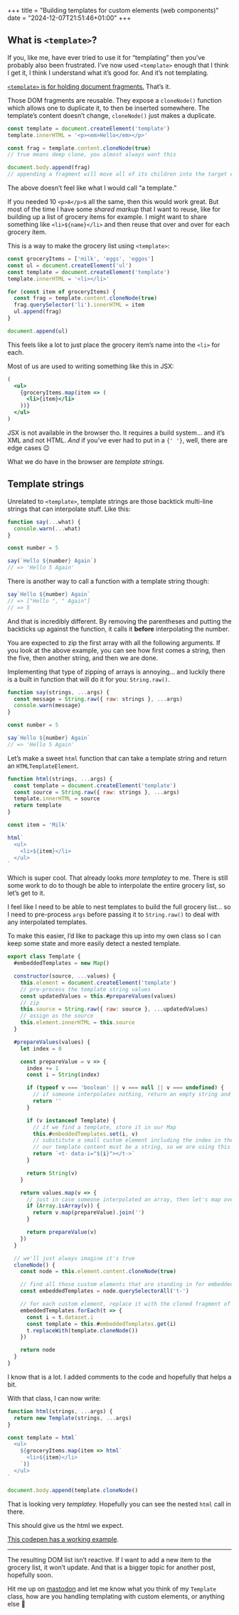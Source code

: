 +++
title = "Building templates for custom elements (web components)"
date = "2024-12-07T21:51:46+01:00"
+++

## What is `<template>`?

If you, like me, have ever tried to use it for “templating” then you’ve probably also been frustrated. I’ve now used `<template>` enough that I think I get it, I think I understand what it’s good for. And it’s not templating.

[`<template>` is for holding document fragments.](https://developer.mozilla.org/en-US/docs/Web/HTML/Element/template) That’s it.

Those DOM fragments are reusable. They expose a `cloneNode()` function which allows one to duplicate it, to then be inserted somewhere. The template’s content doesn’t change, `cloneNode()` just makes a duplicate.

```js
const template = document.createElement('template')
template.innerHTML = '<p><em>Hello</em></p>'

const frag = template.content.cloneNode(true)
// true means deep clone, you almost always want this

document.body.append(frag)
// appending a fragment will move all of its children into the target element
```

The above doesn’t feel like what I would call “a template.”

If you needed 10 `<p>A</p>`s all the same, then this would work great. But most of the time I have some _shared markup_ that I want to reuse, like for building up a list of grocery items for example. I might want to share something like `<li>${name}</li>` and then reuse that over and over for each grocery item.

This is a way to make the grocery list using `<template>`:

```js
const groceryItems = ['milk', 'eggs', 'eggos']
const ul = document.createElement('ul')
const template = document.createElement('template')
template.innerHTML = '<li></li>'

for (const item of groceryItems) {
  const frag = template.content.cloneNode(true)
  frag.querySelector('li').innerHTML = item
  ul.append(frag)
}

document.append(ul)
```

This feels like a lot to just place the grocery item’s name into the `<li>` for each.

Most of us are used to writing something like this in JSX:

```jsx
(
  <ul>
    {groceryItems.map(item => (
      <li>{item}</li>
    ))}
  </ul>
)
```

JSX is not available in the browser tho. It requires a build system… and it’s XML and not HTML. _And_ if you’ve ever had to put in a `{' '}`, well, there are edge cases 😉

What we do have in the browser are _template strings._

## Template strings

Unrelated to `<template>`, template strings are those backtick multi-line strings that can interpolate stuff. Like this:

```js
function say(...what) {
  console.warn(...what)
}

const number = 5

say(`Hello ${number} Again`)
// => 'Hello 5 Again'
```

There is another way to call a function with a template string though:

```js
say`Hello ${number} Again`
// => ["Hello ", " Again"]
// => 5
```

And that is incredibly different. By removing the parentheses and putting the backticks up against the function, it calls it **before** interpolating the number.

You are expected to zip the first array with all the following arguments. If you look at the above example, you can see how first comes a string, then the five, then another string, and then we are done.

Implementing that type of zipping of arrays is annoying… and luckily there is a built in function that will do it for you: `String.raw()`.

```js
function say(strings, ...args) {
  const message = String.raw({ raw: strings }, ...args)
  console.warn(message)
}

const number = 5

say`Hello ${number} Again`
// => 'Hello 5 Again'
```

Let’s make a sweet `html` function that can take a template string and return an `HTMLTemplateElement`.

```js
function html(strings, ...args) {
  const template = document.createElement('template')
  const source = String.raw({ raw: strings }, ...args)
  template.innerHTML = source
  return template
}

const item = 'Milk'

html`
  <ul>
    <li>${item}</li>
  </ul>
`
```

Which is super cool. That already looks _more templatey_ to me. There is still some work to do to though be able to interpolate the entire grocery list, so let’s get to it.

I feel like I need to be able to nest templates to build the full grocery list… so I need to pre-process `args` before passing it to `String.raw()` to deal with any interpolated templates.

To make this easier, I’d like to package this up into my own class so I can keep some state and more easily detect a nested template.

```js
export class Template {
  #embeddedTemplates = new Map()

  constructor(source, ...values) {
    this.element = document.createElement('template')
    // pre-process the template string values
    const updatedValues = this.#prepareValues(values)
    // zip
    this.source = String.raw({ raw: source }, ...updatedValues)
    // assign as the source
    this.element.innerHTML = this.source
  }

  #prepareValues(values) {
    let index = 0

    const prepareValue = v => {
      index += 1
      const i = String(index)

      if (typeof v === 'boolean' || v === null || v === undefined) {
        // if someone interpolates nothing, return an empty string and move on
        return ''
      }

      if (v instanceof Template) {
        // if we find a template, store it in our Map
        this.#embeddedTemplates.set(i, v)
        // substitute a small custom element including the index in the Map for this embedded template
        // our template content must be a string, so we are using this little custom element to stand in for our non-string Template object
        return `<t- data-i="${i}"></t->`
      }

      return String(v)
    }

    return values.map(v => {
      // just in case someone interpolated an array, then let's map over it
      if (Array.isArray(v)) {
        return v.map(prepareValue).join('')
      }

      return prepareValue(v)
    })
  }

  // we'll just always imagine it's true
  cloneNode() {
    const node = this.element.content.cloneNode(true)

    // find all those custom elements that are standing in for embedded template objects
    const embeddedTemplates = node.querySelectorAll('t-')

    // for each custom element, replace it with the cloned fragment of the template object it's standing in for
    embeddedTemplates.forEach(t => {
      const i = t.dataset.i
      const template = this.#embeddedTemplates.get(i)
      t.replaceWith(template.cloneNode())
    })

    return node
  }
}
```

I know that is a lot. I added comments to the code and hopefully that helps a bit.

With that class, I can now write:

```js
function html(strings, ...args) {
  return new Template(strings, ...args)
}

const template = html`
  <ul>
    ${groceryItems.map(item => html`
      <li>${item}</li>
    `)}
  </ul>
`

document.body.append(template.cloneNode()
```

That is looking very _templatey._ Hopefully you can see the nested `html` call in there.

This should give us the html we expect.

[This codepen has a working example](https://codepen.io/myobie/pen/WbewXxB?editors=0010).

- - -

The resulting DOM list isn’t reactive. If I want to add a new item to the grocery list, it won’t update. And that is a bigger topic for another post, hopefully soon.

Hit me up on [mastodon](https://indieweb.social/@myobie) and let me know what you think of my `Template` class, how are you handling templating with custom elements, or anything else 🫡
